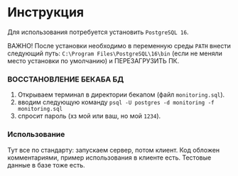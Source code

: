 # Инструкция
Для использования потребуется установить `PostgreSQL 16`. 

ВАЖНО! После установки необходимо в переменную среды `PATH` внести следующий путь: 
`C:\Program Files\PostgreSQL\16\bin` (если не меняли место установки по умолчанию) 
и ПЕРЕЗАГРУЗИТЬ ПК.


### ВОССТАНОВЛЕНИЕ БЕКАБА БД

1. Открываем терминал в директории бекапом (файл `monitoring.sql`).
2. вводим следующую команду `psql -U postgres -d monitoring -f monitoring.sql`
3. спросит пароль (хз мой или ваш, но мой `1234`).


### Использование

Тут все по стандарту: запускаем сервер, потом клиент. 
Код обложен комментариями, пример использования в клиенте есть.
Тестовые данные в базе тоже есть. 